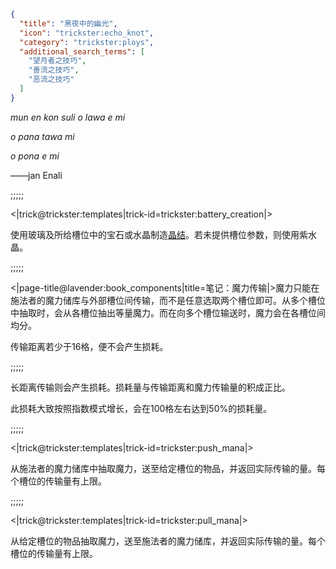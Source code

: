 ```json
{
  "title": "黑夜中的幽光",
  "icon": "trickster:echo_knot",
  "category": "trickster:ploys",
  "additional_search_terms": [
    "望月者之技巧",
    "善流之技巧",
    "恶流之技巧"
  ]
}
```

*mun en kon suli o lawa e mi*


*o pana tawa mi*


*o pona e mi*


——jan Enali

;;;;;

<|trick@trickster:templates|trick-id=trickster:battery_creation|>

使用玻璃及所给槽位中的宝石或水晶制造[晶结](^trickster:items/knots)。若未提供槽位参数，则使用紫水晶。

;;;;;

<|page-title@lavender:book_components|title=笔记：魔力传输|>魔力只能在施法者的魔力储库与外部槽位间传输，而不是任意选取两个槽位即可。从多个槽位中抽取时，会从各槽位抽出等量魔力。而在向多个槽位输送时，魔力会在各槽位间均分。


传输距离若少于16格，便不会产生损耗。

;;;;;

长距离传输则会产生损耗。损耗量与传输距离和魔力传输量的积成正比。


此损耗大致按照指数模式增长，会在100格左右达到50%的损耗量。

;;;;;

<|trick@trickster:templates|trick-id=trickster:push_mana|>

从施法者的魔力储库中抽取魔力，送至给定槽位的物品，并返回实际传输的量。每个槽位的传输量有上限。

;;;;;

<|trick@trickster:templates|trick-id=trickster:pull_mana|>

从给定槽位的物品抽取魔力，送至施法者的魔力储库，并返回实际传输的量。每个槽位的传输量有上限。
